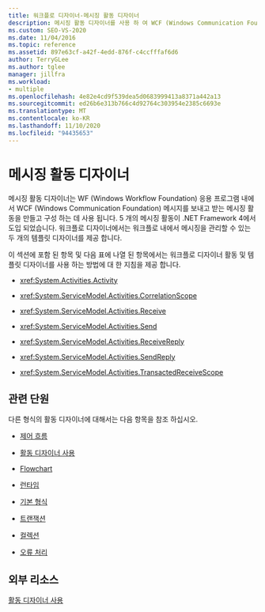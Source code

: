 ```yaml
---
title: 워크플로 디자이너-메시징 활동 디자이너
description: 메시징 활동 디자이너를 사용 하 여 WCF (Windows Communication Foundation) 메시지를 보내고 받는 메시징 활동을 만들고 구성 하는 방법에 대해 알아봅니다.
ms.custom: SEO-VS-2020
ms.date: 11/04/2016
ms.topic: reference
ms.assetid: 897e63cf-a42f-4edd-876f-c4ccfffaf6d6
author: TerryGLee
ms.author: tglee
manager: jillfra
ms.workload:
- multiple
ms.openlocfilehash: 4e82e4cd9f539dea5d0683999413a8371a442a13
ms.sourcegitcommit: ed26b6e313b766c4d92764c303954e2385c6693e
ms.translationtype: MT
ms.contentlocale: ko-KR
ms.lasthandoff: 11/10/2020
ms.locfileid: "94435653"
---
```

# <a name="messaging-activity-designers"></a>메시징 활동 디자이너

메시징 활동 디자이너는 WF (Windows Workflow Foundation) 응용 프로그램 내에서 WCF (Windows Communication Foundation) 메시지를 보내고 받는 메시징 활동을 만들고 구성 하는 데 사용 됩니다. 5 개의 메시징 활동이 .NET Framework 4에서 도입 되었습니다. 워크플로 디자이너에서는 워크플로 내에서 메시징을 관리할 수 있는 두 개의 템플릿 디자이너를 제공 합니다.

이 섹션에 포함 된 항목 및 다음 표에 나열 된 항목에서는 워크플로 디자이너 활동 및 템플릿 디자이너를 사용 하는 방법에 대 한 지침을 제공 합니다.

- <xref:System.Activities.Activity>

- <xref:System.ServiceModel.Activities.CorrelationScope>

- <xref:System.ServiceModel.Activities.Receive>

- <xref:System.ServiceModel.Activities.Send>

- <xref:System.ServiceModel.Activities.ReceiveReply>

- <xref:System.ServiceModel.Activities.SendReply>

- <xref:System.ServiceModel.Activities.TransactedReceiveScope>

## <a name="related-sections"></a>관련 단원

다른 형식의 활동 디자이너에 대해서는 다음 항목을 참조 하십시오.

- [제어 흐름](../workflow-designer/control-flow-activity-designers.md)

- [활동 디자이너 사용](control-flow-activity-designers.md)

- [Flowchart](../workflow-designer/flowchart-activity-designers.md)

- [런타임](../workflow-designer/runtime-activity-designers.md)

- [기본 형식](../workflow-designer/primitives-activity-designers.md)

- [트랜잭션](../workflow-designer/transaction-activity-designers.md)

- [컬렉션](../workflow-designer/collection-activity-designers.md)

- [오류 처리](../workflow-designer/error-handling-activity-designers.md)

## <a name="external-resources"></a>외부 리소스

[활동 디자이너 사용](control-flow-activity-designers.md)